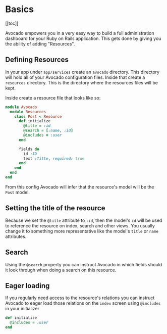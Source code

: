 # Basics

[[toc]]

Avocado empowers you in a very easy way to build a full administration dashboard for your Ruby on Rails application.
This gets done by giving you the ability of adding "Resources".

## Defining Resources

<!-- @todo: build resources generator -->

In your app under `app/services` create an `avocado` directory. This directory will hold all of your Avocado configuration files.
Inside that create a `resources` directory. This is the directory where the resources files will be kept.

Inside create a resource file that looks like so:

```ruby
module Avocado
  module Resources
    class Post < Resource
      def initialize
        @title = :id
        @search = [:name, :id]
        @includes = :user
      end

      fields do
        id :ID
        text :Title, required: true
      end
    end
  end
end
```

From this config Avocado will infer that the resource's model will be the `Post` model.

## Setting the title of the resource

Because we set the `@title` attribute to `:id`, then the model's `id` will be used to reference the resource on index, search and other views. You usually change it to something more representative like the model's `title` or `name` attributes.

## Search

Using the `@search` property you can instruct Avocado in which fields should it look through when doing a search on this resource.

## Eager loading

If you regularly need access to the resource's relations you can instruct Avocado to eager load those relations on the `index` screen using `@includes` in your initializer

```ruby
def initialize
  @includes = :user
end
```
